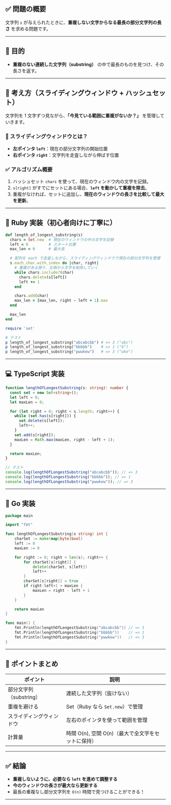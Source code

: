 ## ✅ 問題の概要

文字列 `s` が与えられたときに、**重複しない文字からなる最長の部分文字列の長さ** を求める問題です。

---

## 🎯 目的

- **重複のない連続した文字列（substring）** の中で最長のものを見つけ、その長さを返す。

---

## 🧠 考え方（スライディングウィンドウ + ハッシュセット）

文字列を 1 文字ずつ見ながら、**「今見ている範囲に重複がないか？」** を管理していきます。

### 🌈 スライディングウィンドウとは？

- **左ポインタ `left`**：現在の部分文字列の開始位置
- **右ポインタ `right`**：文字列を走査しながら伸ばす位置

### ✅ アルゴリズム概要

1. ハッシュセット `chars` を使って、現在のウィンドウ内の文字を記録。
2. `s[right]` がすでにセットにある場合、**`left` を動かして重複を除去**。
3. 重複がなければ、セットに追加し、**現在のウィンドウの長さを比較して最大を更新**。

---

## 💎 Ruby 実装（初心者向けに丁寧に）

```ruby
def length_of_longest_substring(s)
  chars = Set.new  # 現在のウィンドウの中の文字を記録
  left = 0         # スタート位置
  max_len = 0      # 最大長

  # 配列を each で走査しながら、スライディングウィンドウで現在の部分文字列を管理
  s.each_char.with_index do |char, right|
    # 重複がある限り、左側から文字を削除していく
    while chars.include?(char)
      chars.delete(s[left])
      left += 1
    end

    chars.add(char)
    max_len = [max_len, right - left + 1].max
  end

  max_len
end

require 'set'

# テスト
p length_of_longest_substring("abcabcbb") # => 3 ("abc")
p length_of_longest_substring("bbbbb")    # => 1 ("b")
p length_of_longest_substring("pwwkew")   # => 3 ("wke")
```

---

## 💻 TypeScript 実装

```typescript
function lengthOfLongestSubstring(s: string): number {
  const set = new Set<string>();
  let left = 0;
  let maxLen = 0;

  for (let right = 0; right < s.length; right++) {
    while (set.has(s[right])) {
      set.delete(s[left]);
      left++;
    }
    set.add(s[right]);
    maxLen = Math.max(maxLen, right - left + 1);
  }

  return maxLen;
}

// テスト
console.log(lengthOfLongestSubstring("abcabcbb")); // => 3
console.log(lengthOfLongestSubstring("bbbbb")); // => 1
console.log(lengthOfLongestSubstring("pwwkew")); // => 3
```

---

## 🐹 Go 実装

```go
package main

import "fmt"

func lengthOfLongestSubstring(s string) int {
	charSet := make(map[byte]bool)
	left := 0
	maxLen := 0

	for right := 0; right < len(s); right++ {
		for charSet[s[right]] {
			delete(charSet, s[left])
			left++
		}
		charSet[s[right]] = true
		if right-left+1 > maxLen {
			maxLen = right - left + 1
		}
	}

	return maxLen
}

func main() {
	fmt.Println(lengthOfLongestSubstring("abcabcbb")) // => 3
	fmt.Println(lengthOfLongestSubstring("bbbbb"))    // => 1
	fmt.Println(lengthOfLongestSubstring("pwwkew"))   // => 3
}
```

---

## 📌 ポイントまとめ

| ポイント                 | 説明                                               |
| ------------------------ | -------------------------------------------------- |
| 部分文字列（substring）  | 連続した文字列（抜けない）                         |
| 重複を避ける             | Set（Ruby なら `Set.new`）で管理                   |
| スライディングウィンドウ | 左右のポインタを使って範囲を管理                   |
| 計算量                   | 時間 O(n), 空間 O(n)（最大で全文字をセットに保持） |

---

## ✅ 結論

- **重複しないように、必要なら `left` を進めて調整する**
- **今のウィンドウの長さが最大なら更新する**
- 最長の重複なし部分文字列を `O(n)` 時間で見つけることができる！

---
